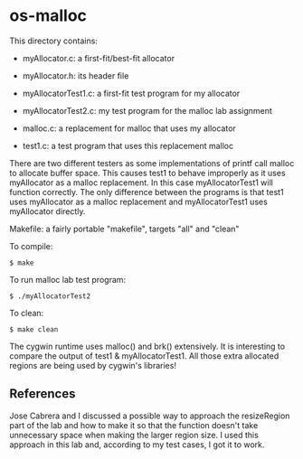 # os-malloc
This directory contains:

* myAllocator.c: a first-fit/best-fit allocator
* myAllocator.h: its header file

* myAllocatorTest1.c: a first-fit test program for my allocator

* myAllocatorTest2.c: my test program for the malloc lab assignment

* malloc.c: a replacement for malloc that uses my allocator
* test1.c: a test program that uses this replacement malloc

There are two different testers as some implementations of printf
call malloc to allocate buffer space. This causes test1 to behave
improperly as it uses myAllocator as a malloc replacement. In this
case myAllocatorTest1 will function correctly. The only difference
between the programs is that test1 uses myAllocator as a malloc
replacement and myAllocatorTest1 uses myAllocator directly.

Makefile: a fairly portable "makefile", targets "all" and "clean"

To compile:
~~~
$ make
~~~
To run malloc lab test program:
~~~
$ ./myAllocatorTest2
~~~
To clean:
~~~
$ make clean
~~~

The cygwin runtime uses malloc() and brk() extensively.  It is
interesting to compare the output of test1 & myAllocatorTest1.  All
those extra allocated regions are being used by cygwin's libraries!

## References
Jose Cabrera and I discussed a possible way to approach the resizeRegion part of the lab and how to make it so that the function doesn't take unnecessary space when making the larger region size. I used this approach in this lab and, according to my test cases, I got it to work.

